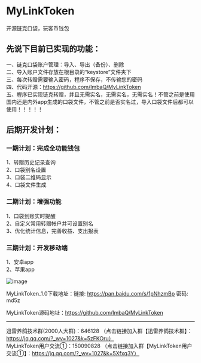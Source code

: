 # MyLinkToken
开源链克口袋，玩客币钱包

## 先说下目前已实现的功能：  
一、链克口袋账户管理：导入、导出（备份）、删除  
二、导入账户文件存放在根目录的“keystore”文件夹下  
三、每次转赠需要输入密码，程序不保存，不传输您的密码  
四、代码开源：https://github.com/ImbaQ/MyLinkToken  
五、程序已实现链克转赠，并且无需实名，无需实名，无需实名！不管之前是使用国内还是内外app生成的口袋文件，不管之前是否实名过，导入口袋文件后都可以使用！！！！！  

## 后期开发计划：  
### 一期计划：完成全功能钱包  
1、转赠历史记录查询  
2、口袋别名设置  
3、口袋二维码显示  
4、口袋文件生成  
### 二期计划：增强功能  
1、口袋到账实时提醒  
2、自定义常用转赠帐户并可设置别名  
3、优化统计信息，完善收益、支出报表  
### 三期计划：开发移动端  
1、安卓app  
2、苹果app  

![image](http://ww2.sinaimg.cn/large/005zWjpnly1fnxx2kcc6jg30og0bl7wh.gif)

MyLinkToken_1.0下载地址：链接: https://pan.baidu.com/s/1pNhzmBp 密码: md5z  

MyLinkToken源码地址：https://github.com/ImbaQ/MyLinkToken

--------------------------------------------------------------------------------------

迅雷养鸽技术群(2000人大群)：646128 （点击链接加入群【迅雷养鸽技术群】：https://jq.qq.com/?_wv=1027&k=5zFKOru）  
MyLinkToken用户交流①：150090828 （点击链接加入群【MyLinkToken用户交流①】：https://jq.qq.com/?_wv=1027&k=5Xfxq3Y） 

